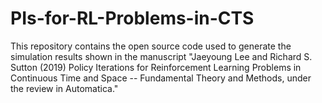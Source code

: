 # PIs-for-RL-Problems-in-CTS
This repository contains the open source code used to generate the simulation results shown in the manuscript "Jaeyoung Lee and Richard S. Sutton (2019) Policy Iterations for Reinforcement Learning Problems in Continuous Time and Space -- Fundamental Theory and Methods, under the review in Automatica."
